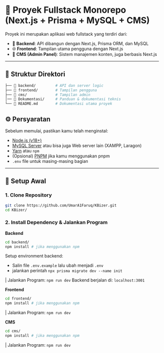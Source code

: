 # 🧩 Proyek Fullstack Monorepo (Next.js + Prisma + MySQL + CMS)

Proyek ini merupakan aplikasi web fullstack yang terdiri dari:

- 🔧 **Backend**: API dibangun dengan Next.js, Prisma ORM, dan MySQL
- 🌐 **Frontend**: Tampilan utama pengguna dengan Next.js
- 📝 **CMS (Admin Panel)**: Sistem manajemen konten, juga berbasis Next.js

---

## 📁 Struktur Direktori

```bash
├── 📁 backend/         # API dan server logic
├── 📁 frontend/        # Tampilan pengguna
├── 📁 cms/             # Tampilan admin
│── 📁 Dokumentasi/     # Panduan & dokumentasi teknis
└── 📄 README.md        # Dokumentasi utama proyek
```

## ⚙️ Persyaratan

Sebelum memulai, pastikan kamu telah menginstal:

- [Node.js (v18+)](https://nodejs.org/)
- [MySQL Server](https://www.mysql.com/) atau bisa juga Web server lain (XAMPP, Laragon)
- [Yarn](https://classic.yarnpkg.com/lang/en/) atau `npm`
- (Opsional) [PNPM](https://pnpm.io) jika kamu menggunakan pnpm
- `.env` file untuk masing-masing bagian

---

## 🔧 Setup Awal

### 1. Clone Repository

```bash
git clone https://github.com/UmarA1Faruq/KBizer.git
cd KBizer/ 
```

### 2. Install Dependency & Jalankan Program

**Backend**
```bash
cd backend/
npm install # jika menggunakan npm
```
Setup environment backend:
- Salin file `.env.example` lalu ubah menjadi `.env`
- jalankan perintah `npx prisma migrate dev --name init`

| Jalankan Program: `npm run dev`
Backend berjalan di: `localhost:3001`

**Frontend**

```bash
cd frontend/
npm install # jika menggunakan npm
```

| Jalankan Program: `npm run dev`


**CMS**

```bash
cd cms/
npm install # jika menggunakan npm
```

| Jalankan Program: `npm run dev`
